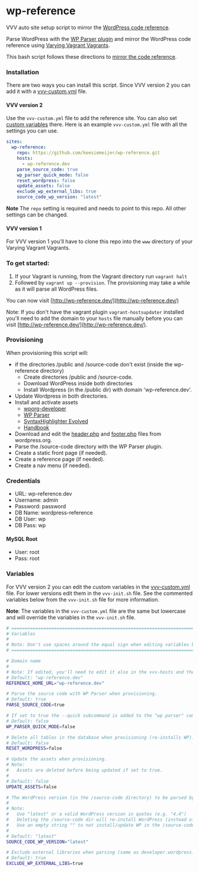 wp-reference
============

VVV auto site setup script to mirror the [WordPress code reference](https://developer.wordpress.org).

Parse WordPress with the [WP Parser plugin](https://github.com/rmccue/WP-Parser) and mirror the WordPress code reference using [Varying Vagrant Vagrants](https://github.com/Varying-Vagrant-Vagrants/VVV).

This bash script follows these directions to [mirror the code reference](https://make.wordpress.org/docs/handbook/projects/devhub/#setting-up-your-development-environment).

### Installation
There are two ways you can install this script. Since VVV version 2 you can add it with a [vvv-custom.yml](https://varyingvagrantvagrants.org/docs/en-US/adding-a-new-site/) file.

#### VVV version 2
Use the `vvv-custom.yml` file to add the reference site. You can also set [custom variables](https://github.com/keesiemeijer/wp-reference#variables) there.
Here is an example `vvv-custom.yml` file with all the settings you can use.
```YAML
sites:
  wp-reference:
    repo: https://github.com/keesiemeijer/wp-reference.git
    hosts:
      - wp-reference.dev
    parse_source_code: true
    wp_parser_quick_mode: false
    reset_wordpress: false
    update_assets: false
    exclude_wp_external_libs: true
    source_code_wp_version: "latest"
```
**Note** The `repo` setting is required and needs to point to this repo. All other settings can be changed.

#### VVV version 1
For VVV version 1 you'll have to clone this repo into the `www` directory of your Varying Vagrant Vagrants.

### To get started:
1. If your Vagrant is running, from the Vagrant directory run `vagrant halt`
2. Followed by `vagrant up --provision`. The provisioning may take a while as it will parse all WordPress files.

You can now visit [http://wp-reference.dev/](http://wp-reference.dev/)

Note: If you don't have the vagrant plugin `vagrant-hostsupdater` installed you'll need to add the domain to your `hosts` file manually before you can visit [http://wp-reference.dev/](http://wp-reference.dev/).

### Provisioning
When provisioning this script will:
* if the directories /public and /source-code don't exist (inside the wp-reference directory)
  * Create directories /public and /source-code.
  * Download WordPress inside both directories
  * Install Wordpress (in the /public dir) with domain 'wp-reference.dev'.
* Update Wordpress in both directories.
* Install and activate assets
  * [wporg-developer](https://github.com/Rarst/wporg-developer)
  * [WP Parser](https://github.com/rmccue/WP-Parser)
  * [SyntaxHighlighter Evolved](https://wordpress.org/plugins/syntaxhighlighter/)
  * [Handbook](https://meta.trac.wordpress.org/browser/sites/trunk/wordpress.org/public_html/wp-content/plugins/handbook)
* Download and edit the [header.php](https://wordpress.org/header.php) and [footer.php](https://wordpress.org/footer.php) files from wordpress.org.
* Parse the /source-code directory with the WP Parser plugin.
* Create a static front page (if needed).
* Create a reference page (if needed).
* Create a nav menu (if needed).

### Credentials
* URL:      wp-reference.dev
* Username: admin
* Password: password
* DB Name:  wordpress-reference
* DB User:  wp
* DB Pass:  wp

#### MySQL Root
* User: root
* Pass: root

### Variables
For VVV version 2 you can edit the custom variables in the [vvv-custom.yml](https://github.com/keesiemeijer/wp-reference#vvv-version-2) file. For lower versions edit them in the `vvv-init.sh` file. See the commented variables below from the `vvv-init.sh` file for more information.

**Note**: The variables in the `vvv-custom.yml` file are the same but lowercase and will override the variables in the `vvv-init.sh` file. 

```bash
# =============================================================================
# Variables
# 
# Note: Don't use spaces around the equal sign when editing variables below.
# =============================================================================

# Domain name
#
# Note: If edited, you'll need to edit it also in the vvv-hosts and the vvv-nginx.conf files as well.
# Default: "wp-reference.dev"
REFERENCE_HOME_URL="wp-reference.dev"

# Parse the source code with WP Parser when provisioning.
# Default: true
PARSE_SOURCE_CODE=true

# If set to true the --quick subcommand is added to the "wp parser" command.
# Default: false
WP_PARSER_QUICK_MODE=false

# Delete all tables in the database when provisioning (re-installs WP).
# Default: false
RESET_WORDPRESS=false

# Update the assets when provisioning.
# Note:
#   Assets are deleted before being updated if set to true.
#
# Default: false
UPDATE_ASSETS=false

# The WordPress version (in the /source-code directory) to be parsed by the WP Parser.
# 
# Note:
# 	Use "latest" or a valid WordPress version in quotes (e.g. "4.4")
# 	Deleting the /source-code dir will re-install WordPress (instead of updating it).
# 	Use an empty string "" to not install/update WP in the /source-code dir. This Let's you parse other code than WP
# 
# Default: "latest"
SOURCE_CODE_WP_VERSION="latest"

# Exclude external libraries when parsing (same as developer.wordpress.org).
# Default: true
EXCLUDE_WP_EXTERNAL_LIBS=true
```